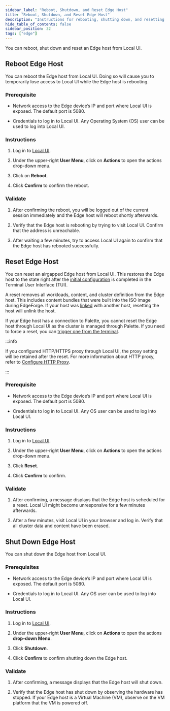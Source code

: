 ```yaml
---
sidebar_label: "Reboot, Shutdown, and Reset Edge Host"
title: "Reboot, Shutdown, and Reset Edge Host"
description: "Instructions for rebooting, shutting down, and resetting Edge Host to factory default."
hide_table_of_contents: false
sidebar_position: 32
tags: ["edge"]
---
```


You can reboot, shut down and reset an Edge host from Local UI.

## Reboot Edge Host

You can reboot the Edge host from Local UI. Doing so will cause you to temporarily lose access to Local UI while the
Edge host is rebooting.

### Prerequisite

- Network access to the Edge device’s IP and port where Local UI is exposed. The default port is 5080.

- Credentials to log in to Local UI. Any Operating System (OS) user can be used to log into Local UI.

### Instructions

1. Log in to [Local UI](./access-console.md#log-in-to-local-ui).

2. Under the upper-right **User Menu**, click on **Actions** to open the actions drop-down menu.

3. Click on **Reboot**.

4. Click **Confirm** to confirm the reboot.

### Validate

1. After confirming the reboot, you will be logged out of the current session immediately and the Edge host will reboot
   shortly afterwards.

2. Verify that the Edge host is rebooting by trying to visit Local UI. Confirm that the address is unreachable.

3. After waiting a few minutes, try to access Local UI again to confirm that the Edge host has rebooted successfully.

## Reset Edge Host

You can reset an airgapped Edge host from Local UI. This restores the Edge host to the state right after the
[initial configuration](../../site-deployment/site-installation/initial-setup.md) is completed in the Terminal User
Interface (TUI).

A reset removes all workloads, content, and cluster definition from the Edge host. This includes content bundles that
were built into the ISO image during EdgeForge. If your host was [linked](../cluster-management/link-hosts.md) with
another host, resetting the host will unlink the host.

If your Edge host has a connection to Palette, you cannot reset the Edge host through Local UI as the cluster is managed
through Palette. If you need to force a reset, you can
[trigger one from the terminal](../../cluster-management/reset-host.md).

:::info

If you configured HTTP/HTTPS proxy through Local UI, the proxy setting will be retained after the reset. For more
information about HTTP proxy, refer to [Configure HTTP Proxy](configure-proxy.md).

:::

### Prerequisite

- Network access to the Edge device’s IP and port where Local UI is exposed. The default port is 5080.

- Credentials to log in to Local UI. Any OS user can be used to log into Local UI.

### Instructions

1. Log in to [Local UI](./access-console.md#log-in-to-local-ui).

2. Under the upper-right **User Menu**, click on **Actions** to open the actions drop-down menu.

3. Click **Reset**.

4. Click **Confirm** to confirm.

### Validate

1. After confirming, a message displays that the Edge host is scheduled for a reset. Local UI might become unresponsive
   for a few minutes afterwards.

2. After a few minutes, visit Local UI in your browser and log in. Verify that all cluster data and content have been
   erased.

## Shut Down Edge Host

You can shut down the Edge host from Local UI.

### Prerequisites

- Network access to the Edge device’s IP and port where Local UI is exposed. The default port is 5080.

- Credentials to log in to Local UI. Any OS user can be used to log into Local UI.

### Instructions

1. Log in to [Local UI](./access-console.md#log-in-to-local-ui).

2. Under the upper-right **User Menu**, click on **Actions** to open the actions **drop-down Menu**.

3. Click **Shutdown**.

4. Click **Confirm** to confirm shutting down the Edge host.

### Validate

1. After confirming, a message displays that the Edge host will shut down.

2. Verify that the Edge host has shut down by observing the hardware has stopped. If your Edge host is a Virtual Machine
   (VM), observe on the VM platform that the VM is powered off.
